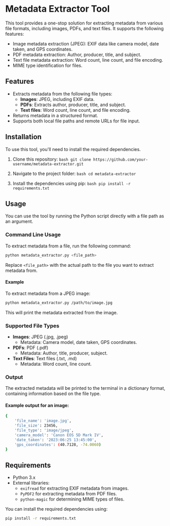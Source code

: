 # Metadata Extractor Tool

This tool provides a one-stop solution for extracting metadata from various file formats, including images, PDFs, and text files. It supports the following features:

- Image metadata extraction (JPEG): EXIF data like camera model, date taken, and GPS coordinates.
- PDF metadata extraction: Author, producer, title, and subject.
- Text file metadata extraction: Word count, line count, and file encoding.
- MIME type identification for files.

## Features

- Extracts metadata from the following file types:
    - **Images**: JPEG, including EXIF data.
    - **PDFs**: Extracts author, producer, title, and subject.
    - **Text files**: Word count, line count, and file encoding.
- Returns metadata in a structured format.
- Supports both local file paths and remote URLs for file input.

## Installation

To use this tool, you'll need to install the required dependencies.

1. Clone this repository:
        ```bash
        git clone https://github.com/your-username/metadata-extractor.git
        ```

2. Navigate to the project folder:
        ```bash
        cd metadata-extractor
        ```

3. Install the dependencies using pip:
        ```bash
        pip install -r requirements.txt
        ```

## Usage

You can use the tool by running the Python script directly with a file path as an argument.

### Command Line Usage

To extract metadata from a file, run the following command:

```bash
python metadata_extractor.py <file_path>
```

Replace `<file_path>` with the actual path to the file you want to extract metadata from.

#### Example

To extract metadata from a JPEG image:

```bash
python metadata_extractor.py /path/to/image.jpg
```

This will print the metadata extracted from the image.

### Supported File Types

- **Images**: JPEG (.jpg, .jpeg)
    - Metadata: Camera model, date taken, GPS coordinates.
- **PDFs**: PDF (.pdf)
    - Metadata: Author, title, producer, subject.
- **Text Files**: Text files (.txt, .md)
    - Metadata: Word count, line count.

### Output

The extracted metadata will be printed to the terminal in a dictionary format, containing information based on the file type.

#### Example output for an image:

```bash
{
    'file_name': 'image.jpg',
    'file_size': 23456,
    'file_type': 'image/jpeg',
    'camera_model': 'Canon EOS 5D Mark IV',
    'date_taken': '2023:06:25 13:45:00',
    'gps_coordinates': (40.7128, -74.0060)
}
```

## Requirements

- Python 3.x
- External libraries:
    - `exifread` for extracting EXIF metadata from images.
    - `PyPDF2` for extracting metadata from PDF files.
    - `python-magic` for determining MIME types of files.

You can install the required dependencies using:

```bash
pip install -r requirements.txt
```
